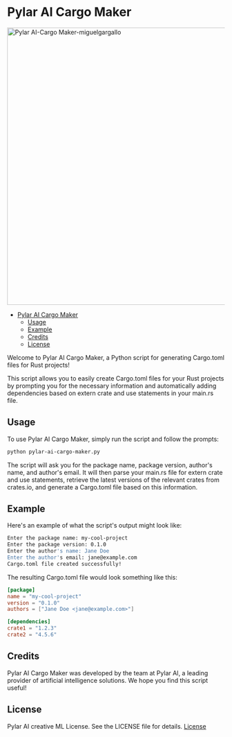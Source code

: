 # Pylar AI Cargo Maker

<img width="640" alt="Pylar AI-Cargo Maker-miguelgargallo" src="https://user-images.githubusercontent.com/5947268/210122458-e209926f-4ae9-4b5e-ab0a-72c24783cfce.png">

- [Pylar AI Cargo Maker](#pylar-ai-cargo-maker)
  - [Usage](#usage)
  - [Example](#example)
  - [Credits](#credits)
  - [License](#license)

Welcome to Pylar AI Cargo Maker, a Python script for generating Cargo.toml files for Rust projects!

This script allows you to easily create Cargo.toml files for your Rust projects by prompting you for the necessary information and automatically adding dependencies based on extern crate and use statements in your main.rs file.

## Usage

To use Pylar AI Cargo Maker, simply run the script and follow the prompts:

```bash
python pylar-ai-cargo-maker.py
```

The script will ask you for the package name, package version, author's name, and author's email. It will then parse your main.rs file for extern crate and use statements, retrieve the latest versions of the relevant crates from crates.io, and generate a Cargo.toml file based on this information.

## Example

Here's an example of what the script's output might look like:

```bash
Enter the package name: my-cool-project
Enter the package version: 0.1.0
Enter the author's name: Jane Doe
Enter the author's email: jane@example.com
Cargo.toml file created successfully!
```

The resulting Cargo.toml file would look something like this:

```toml
[package]
name = "my-cool-project"
version = "0.1.0"
authors = ["Jane Doe <jane@example.com>"]

[dependencies]
crate1 = "1.2.3"
crate2 = "4.5.6"
```

## Credits

Pylar AI Cargo Maker was developed by the team at Pylar AI, a leading provider of artificial intelligence solutions. We hope you find this script useful!

## License

Pylar AI creative ML License. See the LICENSE file for details. [License](./LICENSE.md)
